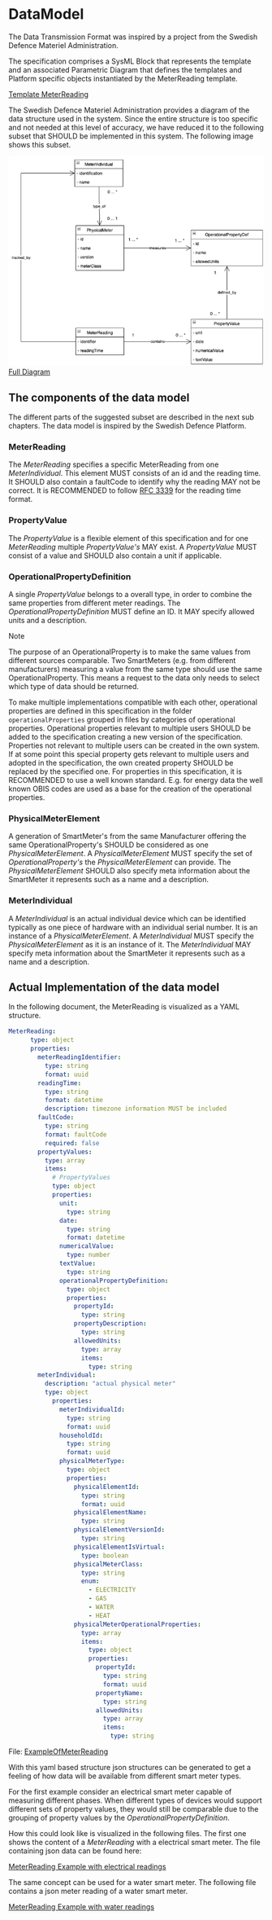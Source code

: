 # DataModel

The Data Transmission Format was inspired by a project from the Swedish Defence Materiel Administration.

The specification comprises a SysML Block that represents the template and an associated Parametric Diagram that defines the templates and Platform specific objects instantiated by the MeterReading template.

[Template MeterReading](http://www.plcs.org/plcslib/plcslib/data/contexts/SwedishDefence/templates/MeterReading/template.html)

The Swedish Defence Materiel Administration provides a diagram of the data structure used in the system. Since the entire structure is too specific and not needed at this level of accuracy, we have reduced it to the following subset that SHOULD be implemented in this system. The following image shows this subset.

![Interesting Part of the Swedish Defence Specification Diagram](images/datastructure.png "Interesting Part of the Swedish Defence Specification Diagram")
[Full Diagram](http://www.plcs.org/plcslib/plcslib/data/contexts/SwedishDefence/dexs/OperationalData/dex_business_information_model.html#Model_Diagrams)

## The components of the data model

The different parts of the suggested subset are described in the next sub chapters. The data model is inspired by the Swedish Defence Platform.

### MeterReading

The _MeterReading_ specifies a specific MeterReading from one _MeterIndividual_. This element MUST consists of an id and the reading time. It SHOULD also contain a faultCode to identify why the reading MAY not be correct. It is RECOMMENDED to follow [RFC 3339](https://www.rfc-editor.org/rfc/rfc3339.html) for the reading time format.

### PropertyValue

The _PropertyValue_ is a flexible element of this specification and for one _MeterReading_ multiple _PropertyValue's_ MAY exist. A _PropertyValue_ MUST consist of a value and SHOULD also contain a unit if applicable.

### OperationalPropertyDefinition

A single _PropertyValue_ belongs to a overall type, in order to combine the same properties from different meter readings. The _OperationalPropertyDefinition_ MUST define an ID. It MAY specify allowed units and a description.

> [!NOTE]
> The purpose of an OperationalProperty is to make the same values from different sources comparable. Two SmartMeters (e.g. from different manufacturers) measuring a value from the same type should use the same OperationalProperty. This means a request to the data only needs to select which type of data should be returned.

To make multiple implementations compatible with each other, operational properties are defined in this specification in the folder `operationalProperties` grouped in files by categories of operational properties. Operational properties relevant to multiple users SHOULD be added to the specification creating a new version of the specification. Properties not relevant to multiple users can be created in the own system. If at some point this special property gets relevant to multiple users and adopted in the specification, the own created property SHOULD be replaced by the specified one. For properties in this specification, it is RECOMMENDED to use a well known standard. E.g. for energy data the well known OBIS codes are used as a base for the creation of the operational properties.

### PhysicalMeterElement

A generation of SmartMeter's from the same Manufacturer offering the same OperationalProperty's SHOULD be considered as one _PhysicalMeterElement_. A _PhysicalMeterElement_ MUST specify the set of _OperationalProperty's_ the _PhysicalMeterElement_ can provide. The _PhysicalMeterElement_ SHOULD also specify meta information about the SmartMeter it represents such as a name and a description.

### MeterIndividual

A _MeterIndividual_ is an actual individual device which can be identified typically as one piece of hardware with an individual serial number. It is an instance of a _PhysicalMeterElement_. A _MeterIndividual_ MUST specify the _PhysicalMeterElement_ as it is an instance of it. The _MeterIndividual_ MAY specify meta information about the SmartMeter it represents such as a name and a description.

## Actual Implementation of the data model

In the following document, the MeterReading is visualized as a YAML structure.

```yaml
MeterReading:
      type: object
      properties:
        meterReadingIdentifier:
          type: string
          format: uuid
        readingTime:
          type: string
          format: datetime
          description: timezone information MUST be included
        faultCode:
          type: string
          format: faultCode
          required: false
        propertyValues:
          type: array
          items: 
            # PropertyValues
            type: object
            properties:
              unit:
                type: string
              date:
                type: string
                format: datetime
              numericalValue:
                type: number
              textValue:
                type: string
              operationalPropertyDefinition:
                type: object
                properties:
                  propertyId:
                    type: string
                  propertyDescription:
                    type: string
                  allowedUnits:
                    type: array
                    items:
                      type: string
        meterIndividual:
          description: "actual physical meter"
          type: object
            properties:
              meterIndividualId:
                type: string
                format: uuid
              householdId:
                type: string
                format: uuid
              physicalMeterType:
                type: object
                properties:
                  physicalElementId:
                    type: string
                    format: uuid
                  physicalElementName:
                    type: string
                  physicalElementVersionId:
                    type: string
                  physicalElementIsVirtual:
                    type: boolean
                  physicalMeterClass:
                    type: string
                    enum:
                      - ELECTRICITY
                      - GAS
                      - WATER
                      - HEAT
                  physicalMeterOperationalProperties:
                    type: array
                    items:
                      type: object
                      properties:
                        propertyId:
                          type: string
                          format: uuid
                        propertyName:
                          type: string
                        allowedUnits:
                          type: array
                          items:
                            type: string
```

File: [ExampleOfMeterReading](./data/MeterReadingObject.yaml "ExampleOfMeterReading")

With this yaml based structure json structures can be generated to get a feeling of how data will be available from different smart meter types.

For the first example consider an electrical smart meter capable of measuring different phases. When different types of devices would support different sets of property values, they would still be comparable due to the grouping of property values by the _OperationalPropertyDefinition_.

How this could look like is visualized in the following files. The first one shows the content of a _MeterReading_ with a electrical smart meter. The file containing json data can be found here:

[MeterReading Example with electrical readings](./data/electricalSmartMeter.json "MeterReading Example with electrical readings")

The same concept can be used for a water smart meter. The following file contains a json meter reading of a water smart meter.

[MeterReading Example with water readings](./data/waterSmartMeter.json "MeterReading Example with water readings")
